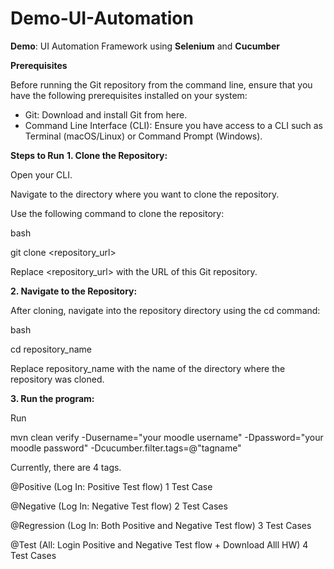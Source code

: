 # Demo-UI-Automation
**Demo**: UI Automation Framework using **Selenium** and **Cucumber**

**Prerequisites**

Before running the Git repository from the command line, ensure that you have the following prerequisites installed on your system:

- Git: Download and install Git from here.
- Command Line Interface (CLI): Ensure you have access to a CLI such as Terminal (macOS/Linux) or Command Prompt (Windows).

**Steps to Run**
**1. Clone the Repository:**

  Open your CLI.
  
  Navigate to the directory where you want to clone the repository.
  
  Use the following command to clone the repository:
  
  bash
    
  git clone <repository_url>
  
  Replace <repository_url> with the URL of this Git repository.
  

**2. Navigate to the Repository:**

  After cloning, navigate into the repository directory using the cd command:
  
  bash
    
  cd repository_name
  
  Replace repository_name with the name of the directory where the repository was cloned.
  

**3. Run the program:**

  Run

  mvn clean verify -Dusername="your moodle username" -Dpassword="your moodle password" -Dcucumber.filter.tags=@"tagname"

  Currently, there are 4 tags.

  @Positive     (Log In: Positive Test flow)                                             1 Test Case

  @Negative     (Log In: Negative Test flow)                                             2 Test Cases

  @Regression   (Log In: Both Positive and Negative Test flow)                           3 Test Cases

  @Test         (All: Login Positive and Negative Test flow + Download Alll HW)          4 Test Cases
